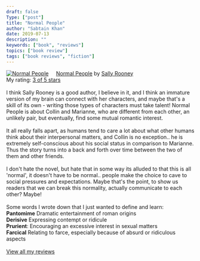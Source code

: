 ```yaml
---
draft: false
Type: ["post"]
title: "Normal People"
author: "Sabtain Khan"
date: 2019-07-13
description: ""
keywords: ["book", "reviews"]
topics: ["book review"]
tags: ["book reviews", "fiction"]
---
```



<a href="https://www.goodreads.com/book/show/41086877-normal-people" style="float: left; padding-right: 20px"><img border="0" alt="Normal People" src="https://i.gr-assets.com/images/S/compressed.photo.goodreads.com/books/1556822947l/41086877._SX98_.jpg" /></a><a href="https://www.goodreads.com/book/show/41086877-normal-people">Normal People</a> by <a href="https://www.goodreads.com/author/show/15860970.Sally_Rooney">Sally Rooney</a><br/>
My rating: <a href="https://www.goodreads.com/review/show/2764223917">3 of 5 stars</a><br /><br />
I think Sally Rooney is a good author, I believe in it, and I think an immature version of my brain can connect with her characters, and maybe that's a skill of its own - writing those types of characters must take talent! Normal People is about Collin and Marianne, who are different from each other, an unlikely pair, but eventually, find some mutual romantic interest.<br /><br />It all really falls apart, as humans tend to care a lot about what other humans think about their interpersonal matters, and Collin is no exception.. he is extremely self-conscious about his social status in comparison to Marianne. Thus the story turns into a back and forth over time between the two of them and other friends.<br /><br />I don't hate the novel, but hate that in some way its alluded to that this is all 'normal', it doesn't have to be normal.. people make the choice to cave to social pressures and expectations. Maybe that's the point, to show us readers that we can break this normality, actually communicate to each other? Maybe!<br /><br />Some words I wrote down that I just wanted to define and learn:<br /><b>Pantomime</b> Dramatic entertainment of roman origins<br /><b>Derisive</b> Expressing contempt or ridicule<br /><b>Prurient</b>: Encouraging an excessive interest in sexual matters<br /><b>Farcical</b> Relating to farce, especially because of absurd or ridiculous aspects
<br/><br/>
<a href="https://www.goodreads.com/review/list/19015356-sabtain-khan">View all my reviews</a>
